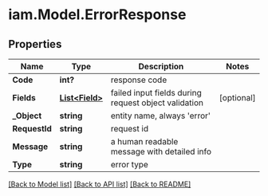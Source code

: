 # iam.Model.ErrorResponse
## Properties

Name | Type | Description | Notes
------------ | ------------- | ------------- | -------------
**Code** | **int?** | response code | 
**Fields** | [**List&lt;Field&gt;**](Field.md) | failed input fields during request object validation | [optional] 
**_Object** | **string** | entity name, always &#39;error&#39; | 
**RequestId** | **string** | request id | 
**Message** | **string** | a human readable message with detailed info | 
**Type** | **string** | error type | 

[[Back to Model list]](../README.md#documentation-for-models) [[Back to API list]](../README.md#documentation-for-api-endpoints) [[Back to README]](../README.md)

